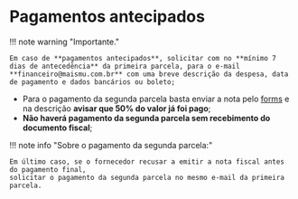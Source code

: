 # Pagamentos antecipados

!!! note warning "Importante."

    Em caso de **pagamentos antecipados**, solicitar com no **mínimo 7 dias de antecedência** da primeira parcela, para o e-mail **financeiro@maismu.com.br** com uma breve descrição da despesa, data de pagamento e dados bancários ou boleto;

 - Para o pagamento da segunda parcela basta enviar a nota pelo [forms](https://docs.google.com/forms/d/e/1FAIpQLSerzIlouy5DkisGHG8GG8hnIYg7KSi5jjxD2kX_8k0ctx7iVg/viewform) e na descrição **avisar que 50% do valor já foi pago**;
 - **Não haverá pagamento da segunda parcela sem recebimento do documento fiscal**;

!!! note info "Sobre o pagamento da segunda parcela:"

    Em último caso, se o fornecedor recusar a emitir a nota fiscal antes do pagamento final,
    solicitar o pagamento da segunda parcela no mesmo e-mail da primeira parcela.